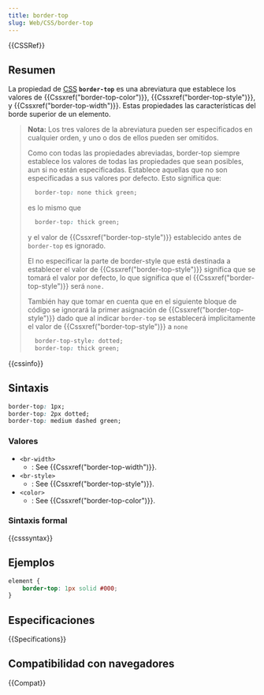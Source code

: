 ```yaml
---
title: border-top
slug: Web/CSS/border-top
---
```


{{CSSRef}}

## Resumen

La propiedad de [CSS](/es/docs/CSS) **`border-top`** es una abreviatura que establece los valores de {{Cssxref("border-top-color")}}, {{Cssxref("border-top-style")}}, y {{Cssxref("border-top-width")}}. Estas propiedades las características del borde superior de un elemento.

> **Nota:** Los tres valores de la abreviatura pueden ser especificados en cualquier orden, y uno o dos de ellos pueden ser omitidos.
>
> Como con todas las propiedades abreviadas, border-top siempre establece los valores de todas las propiedades que sean posibles, aun si no están especificadas. Establece aquellas que no son especificadas a sus valores por defecto. Esto significa que:
>
> ```css
>   border-top: none thick green;
> ```
>
> es lo mismo que
>
> ```css
>   border-top: thick green;
> ```
>
> y el valor de {{Cssxref("border-top-style")}} establecido antes de `border-top` es ignorado.
>
> El no especificar la parte de border-style que está destinada a establecer el valor de {{Cssxref("border-top-style")}} significa que se tomará el valor por defecto, lo que significa que el {{Cssxref("border-top-style")}} será `none.`
>
> También hay que tomar en cuenta que en el siguiente bloque de código se ignorará la primer asignación de {{Cssxref("border-top-style")}} dado que al indicar `border-top` se establecerá implicitamente el valor de {{Cssxref("border-top-style")}} a `none`
>
> ```css
>   border-top-style: dotted;
>   border-top: thick green;
> ```

{{cssinfo}}

## Sintaxis

```css
border-top: 1px;
border-top: 2px dotted;
border-top: medium dashed green;
```

### Valores

- `<br-width>`
  - : See {{Cssxref("border-top-width")}}.
- `<br-style>`
  - : See {{Cssxref("border-top-style")}}.
- `<color>`
  - : See {{Cssxref("border-top-color")}}.

### Sintaxis formal

{{csssyntax}}

## Ejemplos

```css
element {
    border-top: 1px solid #000;
}
```

## Especificaciones

{{Specifications}}

## Compatibilidad con navegadores

{{Compat}}
